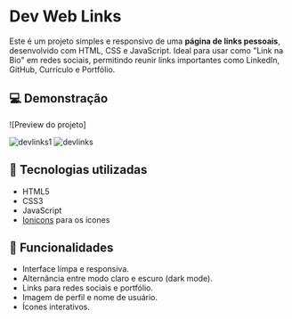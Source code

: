 # Dev Web Links

Este é um projeto simples e responsivo de uma **página de links pessoais**, desenvolvido com HTML, CSS e JavaScript. Ideal para usar como "Link na Bio" em redes sociais, permitindo reunir links importantes como LinkedIn, GitHub, Currículo e Portfólio.

## 💻 Demonstração

![Preview do projeto]

![devlinks1](https://github.com/user-attachments/assets/ad07957e-205e-45e5-9173-e2209f90e581)
![devlinks](https://github.com/user-attachments/assets/9d370949-ea2a-47d4-96e6-48944f2189a9)





## 🚀 Tecnologias utilizadas

- HTML5
- CSS3
- JavaScript
- [Ionicons](https://ionic.io/ionicons) para os ícones

## 🌙 Funcionalidades

- Interface limpa e responsiva.
- Alternância entre modo claro e escuro (dark mode).
- Links para redes sociais e portfólio.
- Imagem de perfil e nome de usuário.
- Ícones interativos.


